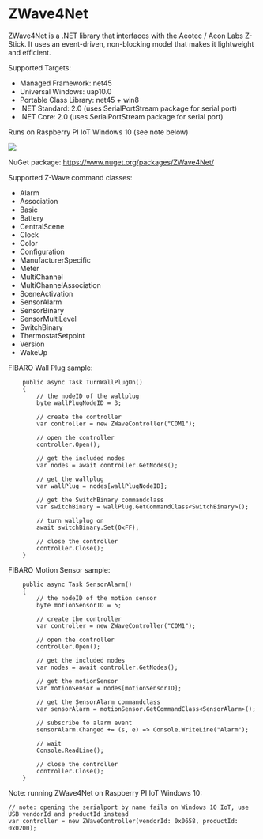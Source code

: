 # ZWave4Net
 ZWave4Net is a .NET library that interfaces with the Aeotec / Aeon Labs Z-Stick. It uses an event-driven, non-blocking model that makes it lightweight and efficient.

Supported Targets:

- Managed Framework: net45
- Universal Windows: uap10.0
- Portable Class Library: net45 + win8
- .NET Standard: 2.0 (uses SerialPortStream package for serial port)
- .NET Core: 2.0 (uses SerialPortStream package for serial port)

Runs on Raspberry PI IoT Windows 10 (see note below)

![](https://roblans.visualstudio.com/ZWave4Net/_apis/build/status/ZWave4Net)

NuGet package: https://www.nuget.org/packages/ZWave4Net/

Supported Z-Wave command classes:

- Alarm
- Association
- Basic
- Battery
- CentralScene
- Clock
- Color
- Configuration
- ManufacturerSpecific
- Meter
- MultiChannel
- MultiChannelAssociation
- SceneActivation
- SensorAlarm
- SensorBinary
- SensorMultiLevel
- SwitchBinary
- ThermostatSetpoint
- Version
- WakeUp
 
FIBARO Wall Plug sample:

        public async Task TurnWallPlugOn()
        {
            // the nodeID of the wallplug
            byte wallPlugNodeID = 3;

            // create the controller
            var controller = new ZWaveController("COM1");
            
            // open the controller
            controller.Open();

            // get the included nodes
            var nodes = await controller.GetNodes();
            
            // get the wallplug
            var wallPlug = nodes[wallPlugNodeID];
            
            // get the SwitchBinary commandclass
            var switchBinary = wallPlug.GetCommandClass<SwitchBinary>();

            // turn wallplug on
            await switchBinary.Set(0xFF);

            // close the controller
            controller.Close();
        }

FIBARO Motion Sensor sample:

        public async Task SensorAlarm()
        {
            // the nodeID of the motion sensor
            byte motionSensorID = 5;

            // create the controller
            var controller = new ZWaveController("COM1");

            // open the controller
            controller.Open();

            // get the included nodes
            var nodes = await controller.GetNodes();

            // get the motionSensor
            var motionSensor = nodes[motionSensorID];

            // get the SensorAlarm commandclass
            var sensorAlarm = motionSensor.GetCommandClass<SensorAlarm>();

            // subscribe to alarm event
            sensorAlarm.Changed += (s, e) => Console.WriteLine("Alarm");

            // wait
            Console.ReadLine();

            // close the controller
            controller.Close();
        }

Note: running ZWave4Net on Raspberry PI IoT Windows 10:

    // note: opening the serialport by name fails on Windows 10 IoT, use USB vendorId and productId instead
    var controller = new ZWaveController(vendorId: 0x0658, productId: 0x0200);
